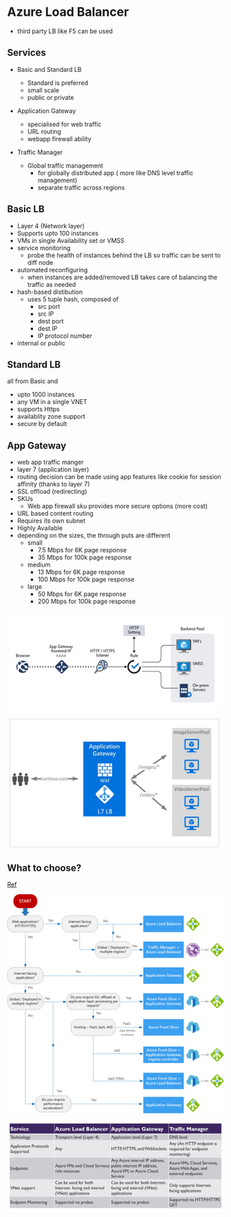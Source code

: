 # Azure Load Balancer

* third party LB like F5 can be used

## Services

* Basic and Standard LB
    * Standard is preferred
    * small scale
    * public or private

* Application Gateway
    * specialised for web traffic
    * URL routing
    * webapp firewall ability

* Traffic Manager
    * Global traffic management
        * for globally distributed app ( more like DNS level traffic management)
        * separate traffic across regions


## Basic LB

* Layer 4 (Network layer)
* Supports upto 100 instances
* VMs in single Availability set or VMSS
* service monitoring
    * probe the health of instances behind the LB so traffic can be sent to diff node
* automated reconfiguring
    * when instances are added/removed LB takes care of balancing the traffic as needed
* hash-based distibution
    * uses 5 tuple hash, composed of
        * src port
        * src IP
        * dest port
        * dest IP
        * IP protocol number
* internal or public

## Standard LB

all from Basic and

* upto 1000 instances
* any VM in a single VNET
* supports Https
* availablity zone support
* secure by default

## App Gateway

* web app traffic manger
* layer 7 (application layer)
* routing decision can be made using app features like cookie for session affinity (thanks to layer 7) 
* SSL offload (redirecting)
* SKUs
    * Web app firewall sku provides more secure options (more cost)
* URL based content routing
* Requires its own subnet
* Highly Available
* depending on the sizes, the through puts are different
    * small
        * 7.5 Mbps for 6K page response
        * 35 Mbps for 100k page response
    * medium
        * 13 Mbps for 6K page response
        * 100 Mbps for 100k page response
    * large
        * 50 Mbps for 6K page response
        * 200 Mbps for 100k page response

![image Application Gateway](./img/app-gateway.png)

![image Application Gateway Example](./img/app-gateway-example.png)


## What to choose?

[Ref](https://docs.microsoft.com/en-us/azure/architecture/guide/technology-choices/load-balancing-overview)

![image Load Balancing Decision tree](./img/load-balancing-decision-tree.png)

![image Load Balancing Decision tree](./img/lb-feature-comp.png)

